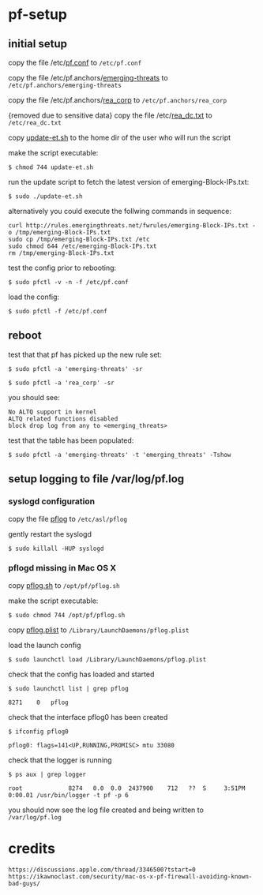 # pf-setup

## initial setup


copy the file /etc/[pf.conf](/etc/pf.conf) to `/etc/pf.conf`

copy the file /etc/pf.anchors/[emerging-threats](/etc/pf.anchors/emerging-threats) to `/etc/pf.anchors/emerging-threats`

copy the file /etc/pf.anchors/[rea_corp](/etc/pf.anchors/rea_corp) to `/etc/pf.anchors/rea_corp`

{removed due to sensitive data} copy the file /etc/[rea_dc.txt](/etc/rea_dc.txt) to `/etc/rea_dc.txt`

copy [update-et.sh](update-et.sh) to the home dir of the user who will run the script


make the script executable:

    $ chmod 744 update-et.sh


run the update script to fetch the latest version of emerging-Block-IPs.txt:

    $ sudo ./update-et.sh


alternatively you could execute the follwing commands in sequence:

    curl http://rules.emergingthreats.net/fwrules/emerging-Block-IPs.txt -o /tmp/emerging-Block-IPs.txt
    sudo cp /tmp/emerging-Block-IPs.txt /etc
    sudo chmod 644 /etc/emerging-Block-IPs.txt
    rm /tmp/emerging-Block-IPs.txt
    
test the config prior to rebooting:

    $ sudo pfctl -v -n -f /etc/pf.conf
    
load the config:

    $ sudo pfctl -f /etc/pf.conf


## reboot


test that that pf has picked up the new rule set:

    $ sudo pfctl -a 'emerging-threats' -sr

    $ sudo pfctl -a 'rea_corp' -sr


you should see:

    No ALTQ support in kernel
    ALTQ related functions disabled
    block drop log from any to <emerging_threats>


test that the table has been populated:

    $ sudo pfctl -a 'emerging-threats' -t 'emerging_threats' -Tshow


## setup logging to file /var/log/pf.log

### syslogd configuration

copy the file [pflog](/etc/asl/pflog) to `/etc/asl/pflog`

gently restart the syslogd

    $ sudo killall -HUP syslogd


### pflogd missing in Mac OS X

copy [pflog.sh](pflog.sh) to `/opt/pf/pflog.sh`

make the script executable:

    $ sudo chmod 744 /opt/pf/pflog.sh


copy [pflog.plist](pflog.plist) to `/Library/LaunchDaemons/pflog.plist`

load the launch config

    $ sudo launchctl load /Library/LaunchDaemons/pflog.plist


check that the config has loaded and started 

    $ sudo launchctl list | grep pflog

    8271	0	pflog


check that the interface pflog0 has been created

    $ ifconfig pflog0

    pflog0: flags=141<UP,RUNNING,PROMISC> mtu 33080


check that the logger is running

    $ ps aux | grep logger

    root             8274   0.0  0.0  2437900    712   ??  S     3:51PM   0:00.01 /usr/bin/logger -t pf -p 6


you should now see the log file created and being written to `/var/log/pf.log`


# credits

	https://discussions.apple.com/thread/3346500?tstart=0
	https://ikawnoclast.com/security/mac-os-x-pf-firewall-avoiding-known-bad-guys/
